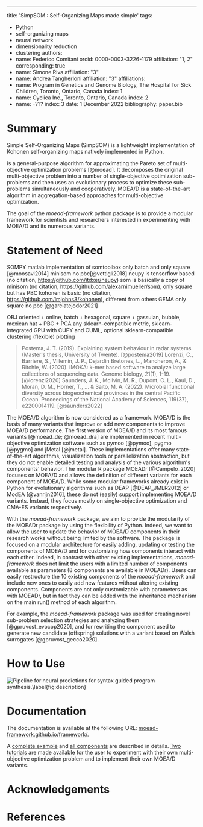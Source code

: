 ---
title: 'SimpSOM : Self-Organizing Maps made simple'
tags:
  - Python
  - self-organizing maps
  - neural network
  - dimensionality reduction
  - clustering
authors:
  - name: Federico Comitani
    orcid: 0000-0003-3226-1179
    affiliation: "1, 2" 
    corresponding: true
  - name: Simone Riva
    affiliation: "3" 
  - name: Andrea Tangherloni
    affiliation: "3" 
affiliations:
  - name: Program in Genetics and Genome Biology, The Hospital for Sick Children, Toronto, Ontario, Canada
    index: 1
  - name: Cyclica Inc., Toronto, Ontario, Canada
    index: 2
  - name: -???
    index: 3
date: 1 December 2022
bibliography: paper.bib

# Summary

Simple Self-Organizing Maps (SimpSOM) is a lightweight implementation of Kohonen self-organizing maps natively implemented in Python. 

<!-- what are SOM -->


is a general-purpose algorithm 
for approximating the Pareto set of multi-objective optimization problems [@moead]. It decomposes the original 
multi-objective problem into a number of 
single-objective optimization sub-problems and then uses an evolutionary process to optimize these 
sub-problems simultaneously and cooperatively. MOEA/D is a state-of-the-art algorithm in aggregation-based 
approaches for multi-objective optimization.

The goal of the *moead-framework* python package is to provide a modular framework for scientists and 
researchers interested in experimenting with MOEA/D and its numerous variants.

<!-- new version -->

# Statement of Need

<!-- current state of the art -->

SOMPY matlab implementation of somtoolbox only batch and only square [@moosavi2014]
minisom no pbc[@vettigli2018]
neupy is tensorflow based (no citation, https://github.com/itdxer/neupy)
som is basically a copy of minisom (no citation, https://github.com/alexarnimueller/som), only square but has PBC
kohonen is basic (no citation, https://github.com/lmjohns3/kohonen), different from others
GEMA only square no pbc [@garciatejodor2021]

<!-- features -->


OBJ oriented + online, batch + hexagonal, square + gassuian, bubble, mexican hat + PBC + PCA
any sklearn-compatible metric,  sklearn-integrated
GPU with CUPY and CUML, optional
sklearn-compatible clustering (flexible)
plotting


<!-- used by -->

> Postema, J. T. (2019). Explaining system behaviour in radar systems (Master's thesis, University of Twente).
[@postema2019]
> Lorenzi, C., Barriere, S., Villemin, J. P., Dejardin Bretones, L., Mancheron, A., & Ritchie, W. (2020). iMOKA: k-mer based software to analyze large collections of sequencing data. Genome biology, 21(1), 1-19.
[@lorenzi2020]
> Saunders, J. K., McIlvin, M. R., Dupont, C. L., Kaul, D., Moran, D. M., Horner, T., ... & Saito, M. A. (2022). Microbial functional diversity across biogeochemical provinces in the central Pacific Ocean. Proceedings of the National Academy of Sciences, 119(37), e2200014119.
[@saunders2022]





The MOEA/D algorithm is now considered as a framework. MOEA/D is the basis of many variants that improve or 
add new components to improve MOEA/D performance.
The first version of MOEA/D and its most famous variants [@moead_de; @moead_dra] are implemented in recent multi-objective 
optimization software such as pymoo [@pymoo], pygmo [@pygmo] and jMetal [@jmetal]. These implementations offer 
many state-of-the-art algorithms, visualization tools or parallelization abstraction, but they do not enable detailed 
testing and analysis of the various algorithm's components' behavior.
The modular R package MOEADr [@Campelo_2020] focuses on MOEA/D and allows the definition of different variants for 
each component of MOEA/D. While some modular frameworks already exist in Python for evolutionary algorithms 
such as DEAP [@DEAP_JMLR2012] or ModEA [@vanrijn2016], these do not (easily) support implementing MOEA/D variants. 
Instead, they focus mostly on single-objective optimization and CMA-ES variants respectively.

With the *moead-framework* package, we aim to provide the modularity of the MOEADr package by 
using the flexibility of Python. Indeed, we want to allow the user to update the behavior of MOEA/D 
components in their research works without being limited by the software. 
The package is focused on a modular architecture for easily adding, updating or testing the components of 
MOEA/D and for customizing how components interact with each other. Indeed, in contrast with other existing implementations, 
*moead-framework* does not limit the users with a limited number of components available as parameters (8 components are available 
in MOEADr). Users can easily restructure the 10 existing components of the *moead-framework* and include new ones to easily add new features without 
altering existing components. Components are not only customizable with parameters as with MOEADr, but in fact they can be added
with the inheritance mechanism on the main run() method of each algorithm.

For example, the *moead-framework* package was used for creating novel sub-problem selection strategies and 
analyzing them [@gpruvost_evocop2020], and for rewriting the component used to generate 
new candidate (offspring) solutions with a variant based on Walsh surrogates [@gpruvost_gecco2020].




# How to Use


<!-- brief MNIST example -->
![Pipeline for neural predictions for syntax guided program synthesis.\label{fig:description}](sygus.png)


# Documentation

<!-- documentation -->
The documentation is available at the following URL: 
[moead-framework.github.io/framework/](https://moead-framework.github.io/framework/html/index.html).

A [complete example](https://moead-framework.github.io/framework/html/examples.html) and 
[all components](https://moead-framework.github.io/framework/html/api.html) are described in details.
[Two tutorials](https://moead-framework.github.io/framework/html/tuto.html) are made available for the user 
to experiment with their own multi-objective optimization problem and to implement their own MOEA/D variants.


# Acknowledgements



# References
